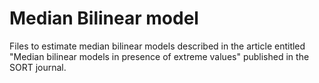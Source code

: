 # Median Bilinear model
Files to estimate median bilinear models described in the article entitled "Median bilinear models in presence of extreme values" published in the SORT journal.

